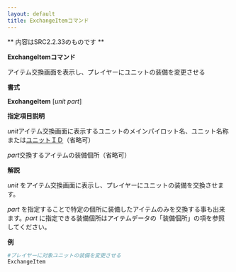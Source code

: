 ```yaml
---
layout: default
title: ExchangeItemコマンド
---
```

** 内容はSRC2.2.33のものです **

**ExchangeItemコマンド**

アイテム交換画面を表示し、プレイヤーにユニットの装備を変更させる

**書式**

**ExchangeItem** [*unit part*]

**指定項目説明**

*unit*アイテム交換画面に表示するユニットのメインパイロット名、ユニット名称または[ユニットＩＤ](ユニットＩＤ.md)（省略可）

*part*交換するアイテムの装備個所（省略可）

**解説**

*unit* をアイテム交換画面に表示し、プレイヤーにユニットの装備を交換させます。

*part* を指定することで特定の個所に装備したアイテムのみを交換する事も出来ます。*part* に指定できる装備個所はアイテムデータの「装備個所」の項を参照してください。

**例**
```sh
#プレイヤーに対象ユニットの装備を変更させる
ExchangeItem
```

